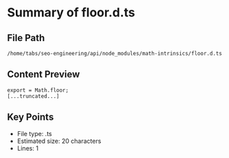 # Summary of floor.d.ts
  
## File Path
`/home/tabs/seo-engineering/api/node_modules/math-intrinsics/floor.d.ts`

## Content Preview
```
export = Math.floor;
[...truncated...]
```

## Key Points
- File type: .ts
- Estimated size: 20 characters
- Lines: 1
